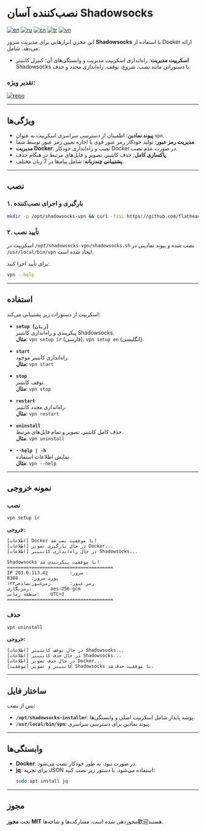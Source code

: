 # نصب‌کننده آسان Shadowsocks
[![en](https://img.shields.io/badge/lang-en_English-red.svg)](https://github.com/jonatasemidio/multilanguage-readme-pattern/blob/master/README.md)
[![ru](https://img.shields.io/badge/lang-ru_Русский-green.svg)](https://github.com/jonatasemidio/multilanguage-readme-pattern/blob/master/README.ru.md)
[![cn](https://img.shields.io/badge/lang-cn_中国人-green.svg)](https://github.com/jonatasemidio/multilanguage-readme-pattern/blob/master/README.cn.md)
[![tr](https://img.shields.io/badge/lang-tr_Türkçe-green.svg)](https://github.com/jonatasemidio/multilanguage-readme-pattern/blob/master/README.tr.md)
[![vn](https://img.shields.io/badge/lang-vn_Tiếng_Việt-green.svg)](https://github.com/jonatasemidio/multilanguage-readme-pattern/blob/master/README.vn.md)

این مخزن ابزارهایی برای مدیریت سرور **Shadowsocks** با استفاده از Docker ارائه می‌دهد. شامل:
- **اسکریپت مدیریت**: راه‌اندازی اسکریپت مدیریت و وابستگی‌های آن؛ کنترل کانتینر Shadowsocks با دستوراتی مانند نصب، شروع، توقف، راه‌اندازی مجدد و حذف.

### تقدیر ویژه:
[![repo](https://img.shields.io/badge/repo-shadowsocks--libev-red.svg)](https://github.com/shadowsocks/shadowsocks-libev)

---

## ویژگی‌ها

- **پیوند نمادین**: اطمینان از دسترسی سراسری اسکریپت به عنوان `vpn`.
- **مدیریت رمز عبور**: تولید خودکار رمز عبور قوی یا اجازه تعیین رمز عبور توسط شما.
- **مدیریت Docker**: نصب و راه‌اندازی خودکار Docker در صورت عدم نصب.
- **پاکسازی کامل**: حذف کانتینر، تصویر و فایل‌های مرتبط در هنگام حذف.
- **پشتیبانی چندزبانه**: شامل پیام‌ها در 7 زبان مختلف.

---

## نصب

### ۱. بارگیری و اجرای نصب‌کننده

```bash
mkdir -p /opt/shadowsocks-vpn && curl -fsSL https://github.com/flathead/shadowsocks-installer/raw/main/shadowsocks.sh -o /opt/shadowsocks-vpn/shadowsocks.sh && sudo ln -s /opt/shadowsocks-vpn/shadowsocks.sh /usr/local/bin/vpn && chmod -x /opt/shadowsocks-vpn/shadowsocks.sh && vpn setup ir
```

### ۲. تأیید نصب

اسکریپت در `/opt/shadowsocks-vpn/shadowsocks.sh` نصب شده و پیوند نمادینی در `/usr/local/bin/vpn` ایجاد شده است.

برای تأیید اجرا کنید:
```bash
vpn --help
```

---

## استفاده

اسکریپت از دستورات زیر پشتیبانی می‌کند:

- **`setup [زبان]`**  
  پیکربندی و راه‌اندازی کانتینر Shadowsocks.  
  **مثال**: `vpn setup ir` (فارسی)، `vpn setup en` (انگلیسی).

- **`start`**  
  راه‌اندازی کانتینر موجود.  
  **مثال**: `vpn start`

- **`stop`**  
  توقف کانتینر.  
  **مثال**: `vpn stop`

- **`restart`**  
  راه‌اندازی مجدد کانتینر.  
  **مثال**: `vpn restart`

- **`uninstall`**  
  حذف کامل کانتینر، تصویر و تمام فایل‌های مرتبط.  
  **مثال**: `vpn uninstall`

- **`--help | -h`**  
  نمایش اطلاعات استفاده.  
  **مثال**: `vpn --help`

---

## نمونه خروجی

### نصب
```bash
vpn setup ir
```

**خروجی:**
```
[اطلاعات] Docker با موفقیت نصب شد!
[اطلاعات] در حال بارگیری تصویر Docker...
[اطلاعات] در حال راه‌اندازی کانتینر Shadowsocks...

Shadowsocks با موفقیت پیکربندی شد!
=======================================
IP سرور:        203.0.113.42
پورت سرور:     8388
رمز عبور:       رمز‌عبور‌تصادفی۱۲۳
رمزنگاری:       aes-256-gcm
منطقه زمانی:    UTC+3
=======================================
```

### حذف
```bash
vpn uninstall
```

**خروجی:**
```
[اطلاعات] در حال توقف کانتینر Shadowsocks...
[اطلاعات] در حال حذف کانتینر Shadowsocks...
[اطلاعات] در حال حذف تصویر Docker...
[موفقیت] کانتینر و تصویر Shadowsocks با موفقیت حذف شد.
```

---

## ساختار فایل

پس از نصب:
- **`/opt/shadowsocks-installer`**: پوشه پایدار شامل اسکریپت اصلی و وابستگی‌ها.
- **`/usr/local/bin/vpn`**: پیوند نمادین برای دسترسی سراسری.

---

## وابستگی‌ها

- **Docker**: در صورت نبود، به طور خودکار نصب می‌شود.
- **jq**: برای تجزیه JSON استفاده می‌شود. با دستور زیر نصب کنید:
  ```bash
  sudo apt install jq
  ```

---

## مجوز

تحت **مجوز MIT** مجوزدهی شده است. مشارکت‌ها و شاخه‌ها歡迎هستند.